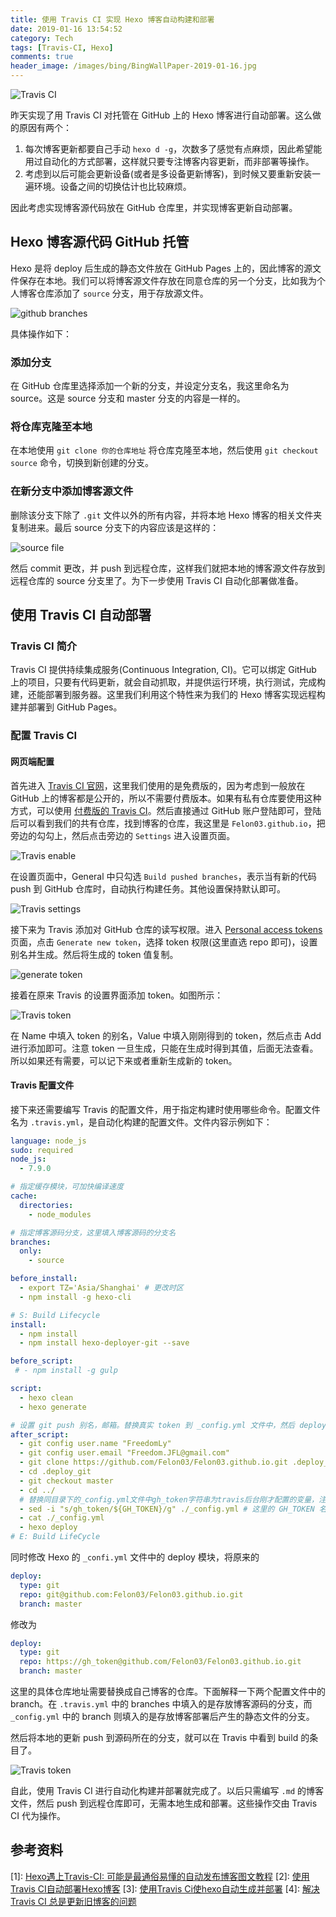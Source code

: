 ```yaml
---
title: 使用 Travis CI 实现 Hexo 博客自动构建和部署
date: 2019-01-16 13:54:52
category: Tech
tags: [Travis-CI, Hexo]
comments: true
header_image: /images/bing/BingWallPaper-2019-01-16.jpg
---
```


![Travis CI](/images/imagesource/19-01-16/TravisCI-Full-Color.png)

昨天实现了用 Travis CI 对托管在 GitHub 上的 Hexo 博客进行自动部署。这么做的原因有两个：

1. 每次博客更新都要自己手动 `hexo d -g`，次数多了感觉有点麻烦，因此希望能用过自动化的方式部署，这样就只要专注博客内容更新，而非部署等操作。
2. 考虑到以后可能会更新设备(或者是多设备更新博客)，到时候又要重新安装一遍环境。设备之间的切换估计也比较麻烦。

因此考虑实现博客源代码放在 GitHub 仓库里，并实现博客更新自动部署。

<!--more-->

## Hexo 博客源代码 GitHub 托管

Hexo 是将 deploy 后生成的静态文件放在 GitHub Pages 上的，因此博客的源文件保存在本地。我们可以将博客源文件存放在同意仓库的另一个分支，比如我为个人博客仓库添加了 `source` 分支，用于存放源文件。

![github branches](/images/imagesource/19-01-16/2019-01-16-1.png)

具体操作如下：

### 添加分支

在 GitHub 仓库里选择添加一个新的分支，并设定分支名，我这里命名为 source。这是 source 分支和 master 分支的内容是一样的。

### 将仓库克隆至本地

在本地使用 `git clone 你的仓库地址` 将仓库克隆至本地，然后使用 `git checkout source` 命令，切换到新创建的分支。

### 在新分支中添加博客源文件

删除该分支下除了 `.git` 文件以外的所有内容，并将本地 Hexo 博客的相关文件夹复制进来。最后 source 分支下的内容应该是这样的：

![source file](/images/imagesource/19-01-16/2019-01-16-2.png)

然后 commit 更改，并 push 到远程仓库，这样我们就把本地的博客源文件存放到远程仓库的 source 分支里了。为下一步使用 Travis CI 自动化部署做准备。

## 使用 Travis CI 自动部署

### Travis CI 简介

Travis CI 提供持续集成服务(Continuous Integration, CI)。它可以绑定 GitHub 上的项目，只要有代码更新，就会自动抓取，并提供运行环境，执行测试，完成构建，还能部署到服务器。这里我们利用这个特性来为我们的 Hexo 博客实现远程构建并部署到 GitHub Pages。

### 配置 Travis CI

#### 网页端配置

首先进入 [Travis CI 官网](https://travis-ci.org/)，这里我们使用的是免费版的，因为考虑到一般放在 GitHub 上的博客都是公开的，所以不需要付费版本。如果有私有仓库要使用这种方式，可以使用 [付费版的 Travis CI](https://travis-ci.com/)。然后直接通过 GitHub 账户登陆即可，登陆后可以看到我们的共有仓库，找到博客的仓库，我这里是 `Felon03.github.io`，把旁边的勾勾上，然后点击旁边的 `Settings` 进入设置页面。

![Travis enable](/images/imagesource/19-01-16/2019-01-16-3.png)

在设置页面中，General 中只勾选 `Build pushed branches`，表示当有新的代码 push 到 GitHub 仓库时，自动执行构建任务。其他设置保持默认即可。

![Travis settings](/images/imagesource/19-01-16/2019-01-16-4.png)

接下来为 Travis 添加对 GitHub 仓库的读写权限。进入 [Personal access tokens](https://github.com/settings/tokens) 页面，点击 `Generate new token`，选择 token 权限(这里直选 repo 即可)，设置别名并生成。然后将生成的 token 值复制。

![generate token](/images/imagesource/19-01-16/2019-01-16-5.png)

接着在原来 Travis 的设置界面添加 token。如图所示：

![Travis token](/images/imagesource/19-01-16/2019-01-16-6.png)

在 Name 中填入 token 的别名，Value 中填入刚刚得到的 token，然后点击 Add 进行添加即可。注意 token 一旦生成，只能在生成时得到其值，后面无法查看。所以如果还有需要，可以记下来或者重新生成新的 token。

#### Travis 配置文件

接下来还需要编写 Travis 的配置文件，用于指定构建时使用哪些命令。配置文件名为 `.travis.yml`，是自动化构建的配置文件。文件内容示例如下：

```yml
language: node_js
sudo: required
node_js:
  - 7.9.0

# 指定缓存模块，可加快编译速度
cache:
  directories:
    - node_modules

# 指定博客源码分支，这里填入博客源码的分支名
branches:
  only:
    - source

before_install:
  - export TZ='Asia/Shanghai' # 更改时区
  - npm install -g hexo-cli

# S: Build Lifecycle
install:
  - npm install
  - npm install hexo-deployer-git --save

before_script:
 # - npm install -g gulp

script:
  - hexo clean
  - hexo generate

# 设置 git push 别名，邮箱。替换真实 token 到 _config.yml 文件中，然后 deploy 部署
after_script:
  - git config user.name "FreedomLy"
  - git config user.email "Freedom.JFL@gmail.com"
  - git clone https://github.com/Felon03/Felon03.github.io.git .deploy_git # 解决 commit 清空问题
  - cd .deploy_git
  - git checkout master
  - cd ../
  # 替换同目录下的_config.yml文件中gh_token字符串为travis后台刚才配置的变量，注意此处sed命令用了双引号。单引号无效！
  - sed -i "s/gh_token/${GH_TOKEN}/g" ./_config.yml # 这里的 GH_TOKEN 名字要和网页中定义的别名一致
  - cat ./_config.yml
  - hexo deploy
# E: Build LifeCycle
```

同时修改 Hexo 的 `_confi.yml` 文件中的 deploy 模块，将原来的

```yml
deploy:
  type: git
  repo: git@github.com:Felon03/Felon03.github.io.git
  branch: master
```

修改为

```yml
deploy:
  type: git
  repo: https://gh_token@github.com/Felon03/Felon03.github.io.git
  branch: master
```

这里的具体仓库地址需要替换成自己博客的仓库。下面解释一下两个配置文件中的 branch。在 `.travis.yml` 中的 branches 中填入的是存放博客源码的分支，而 `_config.yml` 中的 branch 则填入的是存放博客部署后产生的静态文件的分支。

然后将本地的更新 push 到源码所在的分支，就可以在 Travis 中看到 build 的条目了。

![Travis token](/images/imagesource/19-01-16/2019-01-16-7.png)

自此，使用 Travis CI 进行自动化构建并部署就完成了。以后只需编写 `.md` 的博客文件，然后 push 到远程仓库即可，无需本地生成和部署。这些操作交由 Travis CI 代为操作。

## 参考资料

[1]: [Hexo遇上Travis-CI: 可能是最通俗易懂的自动发布博客图文教程](https://blog.csdn.net/Xiong_IT/article/details/78675874)
[2]: [使用Travis CI自动部署Hexo博客](https://www.itfanr.cc/2017/08/09/using-travis-ci-automatic-deploy-hexo-blogs/)
[3]: [使用Travis Ci使hexo自动生成并部署](https://blog.xingoxu.com/2016/12/use-travis-ci-your-blog/)
[4]: [解决 Travis CI 总是更新旧博客的问题](https://wafer.li/Hexo/%E8%A7%A3%E5%86%B3%20Travis%20CI%20%E6%80%BB%E6%98%AF%E6%9B%B4%E6%96%B0%E6%97%A7%E5%8D%9A%E5%AE%A2%E7%9A%84%E9%97%AE%E9%A2%98/)